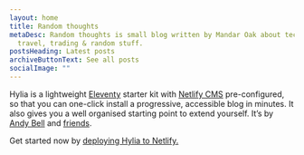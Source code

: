 ```yaml
---
layout: home
title: Random thoughts
metaDesc: Random thoughts is small blog written by Mandar Oak about technology,
  travel, trading & random stuff.
postsHeading: Latest posts
archiveButtonText: See all posts
socialImage: ""
---
```


Hylia is a lightweight [Eleventy](https://11ty.io) starter kit with [Netlify CMS](https://www.netlifycms.org/) pre-configured, so that you can one-click install a progressive, accessible blog in minutes. It also gives you a well organised starting point to extend yourself. It’s by [Andy Bell](https://twitter.com/hankchizljaw) and [friends](https://github.com/aarongustafson/hylia/graphs/contributors).

Get started now by [deploying Hylia to Netlify.](https://app.netlify.com/start/deploy?repository=https://github.com/hankchizljaw/hylia&stack=cms)
